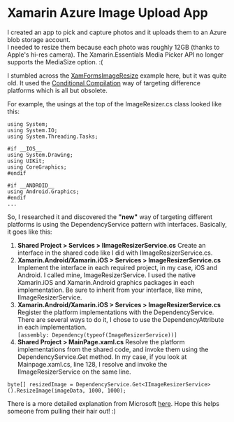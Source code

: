 # Xamarin Azure Image Upload App
I created an app to pick and capture photos and it uploads them to an Azure blob storage account.  
I needed to resize them because each photo was roughly 12GB (thanks to Apple's hi-res camera). The Xamarin.Essentials Media Picker API 
no longer supports the MediaSize option. :(

I stumbled across the [XamFormsImageResize](https://github.com/xamarin/xamarin-forms-samples/tree/main/XamFormsImageResize) example here, but it was quite old. It used the [Conditional Compilation](https://docs.microsoft.com/en-us/xamarin/cross-platform/app-fundamentals/building-cross-platform-applications/platform-divergence-abstraction-divergent-implementation#conditional-compilation) way of targeting difference platforms which is all but obsolete.  

For example, the usings at the top of the ImageResizer.cs class looked like this:  
```
using System;
using System.IO;
using System.Threading.Tasks;

#if __IOS__
using System.Drawing;
using UIKit;
using CoreGraphics;
#endif

#if __ANDROID__
using Android.Graphics;
#endif
...
```
So, I researched it and discovered the **"new"** way of targeting different platforms is using the DependencyService pattern with interfaces. Basically, it goes like this:  
1. **Shared Project > Services > IImageResizerService.cs** Create an interface in the shared code like I did with IImageResizerService.cs.
2. **Xamarin.Android/Xamarin.iOS > Services > ImageResizerService.cs** Implement the interface in each required project, in my case, iOS and Android. I called mine, ImageResizerService. I used the native Xamarin.iOS and Xamarin.Android graphics packages in each implementation. Be sure to inherit from your interface, like mine, IImageResizerService.
3. **Xamarin.Android/Xamarin.iOS > Services > ImageResizerService.cs** Register the platform implementations with the DependencyService. There are several ways to do it, I chose to use the DependencyAttribute in each implementation.  
`[assembly: Dependency(typeof(ImageResizerService))]` 
4. **Shared Project > MainPage.xaml.cs** Resolve the platform implementations from the shared code, and invoke them using the DependencyService.Get<T> method. In my case, if you look at Mainpage.xaml.cs, line 128, I resolve and invoke the IImageResizerService on the same line.  

`byte[] resizedImage = DependencyService.Get<IImageResizerService>().ResizeImage(imageData, 1000, 1000);`
  
There is a more detailed explanation from Microsoft [here](https://docs.microsoft.com/en-us/xamarin/xamarin-forms/app-fundamentals/dependency-service/introduction). Hope this helps someone from pulling their hair out! :)

